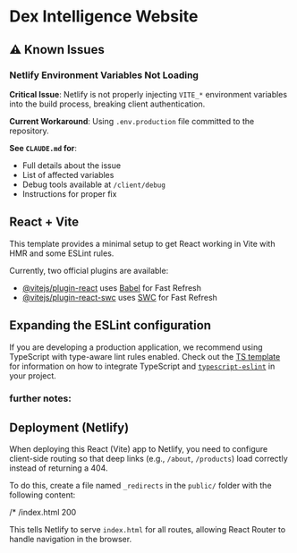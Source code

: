 # Dex Intelligence Website

## ⚠️ Known Issues

### Netlify Environment Variables Not Loading
**Critical Issue**: Netlify is not properly injecting `VITE_*` environment variables into the build process, breaking client authentication.

**Current Workaround**: Using `.env.production` file committed to the repository.

**See `CLAUDE.md` for**:
- Full details about the issue
- List of affected variables
- Debug tools available at `/client/debug`
- Instructions for proper fix

## React + Vite

This template provides a minimal setup to get React working in Vite with HMR and some ESLint rules.

Currently, two official plugins are available:

- [@vitejs/plugin-react](https://github.com/vitejs/vite-plugin-react/blob/main/packages/plugin-react) uses [Babel](https://babeljs.io/) for Fast Refresh
- [@vitejs/plugin-react-swc](https://github.com/vitejs/vite-plugin-react/blob/main/packages/plugin-react-swc) uses [SWC](https://swc.rs/) for Fast Refresh

## Expanding the ESLint configuration

If you are developing a production application, we recommend using TypeScript with type-aware lint rules enabled. Check out the [TS template](https://github.com/vitejs/vite/tree/main/packages/create-vite/template-react-ts) for information on how to integrate TypeScript and [`typescript-eslint`](https://typescript-eslint.io) in your project.

### further notes:
## Deployment (Netlify)

When deploying this React (Vite) app to Netlify, you need to configure client-side routing so that deep links (e.g., `/about`, `/products`) load correctly instead of returning a 404.

To do this, create a file named `_redirects` in the `public/` folder with the following content:

/* /index.html 200

This tells Netlify to serve `index.html` for all routes, allowing React Router to handle navigation in the browser.
